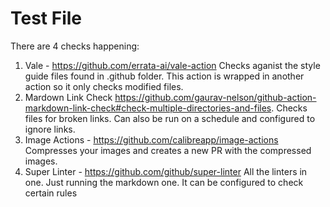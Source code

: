 # Test File

There are 4 checks happening:

1. Vale - https://github.com/errata-ai/vale-action Checks aganist the style guide files found in .github folder. This action is wrapped in another action so it only checks modified files.
2. Mardown Link Check https://github.com/gaurav-nelson/github-action-markdown-link-check#check-multiple-directories-and-files. Checks files for broken links. Can also be run on a schedule and configured to ignore links.
3. Image Actions - https://github.com/calibreapp/image-actions Compresses your images and creates a new PR with the compressed images.
4. Super Linter - https://github.com/github/super-linter All the linters in one. Just running the markdown one. It can be configured to check certain rules

